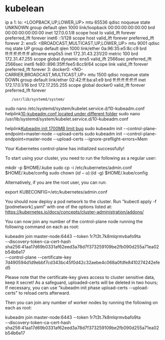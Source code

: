 # kubelean

ip a
1: lo: <LOOPBACK,UP,LOWER_UP> mtu 65536 qdisc noqueue state UNKNOWN group default qlen 1000
    link/loopback 00:00:00:00:00:00 brd 00:00:00:00:00:00
    inet 127.0.0.1/8 scope host lo
       valid_lft forever preferred_lft forever
    inet6 ::1/128 scope host 
       valid_lft forever preferred_lft forever
2: ens5: <BROADCAST,MULTICAST,UP,LOWER_UP> mtu 9001 qdisc mq state UP group default qlen 1000
    link/ether 0a:96:35:e5:8c:c9 brd ff:ff:ff:ff:ff:ff
    altname enp0s5
    inet 172.31.43.231/20 metric 100 brd 172.31.47.255 scope global dynamic ens5
       valid_lft 2566sec preferred_lft 2566sec
    inet6 fe80::896:35ff:fee5:8cc9/64 scope link 
       valid_lft forever preferred_lft forever
3: docker0: <NO-CARRIER,BROADCAST,MULTICAST,UP> mtu 1500 qdisc noqueue state DOWN group default 
    link/ether 02:42:ff:ba:a1:e9 brd ff:ff:ff:ff:ff:ff
    inet 172.17.0.1/16 brd 172.17.255.255 scope global docker0
       valid_lft forever preferred_lft forever


       /usr/lib/systemd/system/
sudo nano /etc/systemd/system/kubelet.service.d/10-kubeadm.conf
helplink[10-kubeadm.conf located under different folder](https://github.com/kubernetes/kubeadm/issues/1575)
sudo nano /usr/lib/systemd/system/kubelet.service.d/10-kubeadm.conf

helplink[Kubeadm init 1700MB limit bug](https://github.com/kubernetes/kubeadm/issues/2365)
sudo kubeadm init --control-plane-endpoint=master-node --upload-certs
sudo kubeadm init --control-plane-endpoint=master-node --upload-certs --ignore-preflight-errors=Mem


Your Kubernetes control-plane has initialized successfully!

To start using your cluster, you need to run the following as a regular user:

  mkdir -p $HOME/.kube
  sudo cp -i /etc/kubernetes/admin.conf $HOME/.kube/config
  sudo chown $(id -u):$(id -g) $HOME/.kube/config

Alternatively, if you are the root user, you can run:

  export KUBECONFIG=/etc/kubernetes/admin.conf

You should now deploy a pod network to the cluster.
Run "kubectl apply -f [podnetwork].yaml" with one of the options listed at:
  https://kubernetes.io/docs/concepts/cluster-administration/addons/

You can now join any number of the control-plane node running the following command on each as root:

  kubeadm join master-node:6443 --token 1r7t3t.7k8mlqrmvbafo9ta \
        --discovery-token-ca-cert-hash sha256:41aa17d69b0331af62eed3a78d7f373259109be2fb090d255a71ea02b54b6e17 \
        --control-plane --certificate-key 7d490594d1d9ebbf7cd343bc45f0d42c32aebe4c068a0fdfe8410274242efed5

Please note that the certificate-key gives access to cluster sensitive data, keep it secret!
As a safeguard, uploaded-certs will be deleted in two hours; If necessary, you can use
"kubeadm init phase upload-certs --upload-certs" to reload certs afterward.

Then you can join any number of worker nodes by running the following on each as root:

kubeadm join master-node:6443 --token 1r7t3t.7k8mlqrmvbafo9ta \
        --discovery-token-ca-cert-hash sha256:41aa17d69b0331af62eed3a78d7f373259109be2fb090d255a71ea02b54b6e17 
